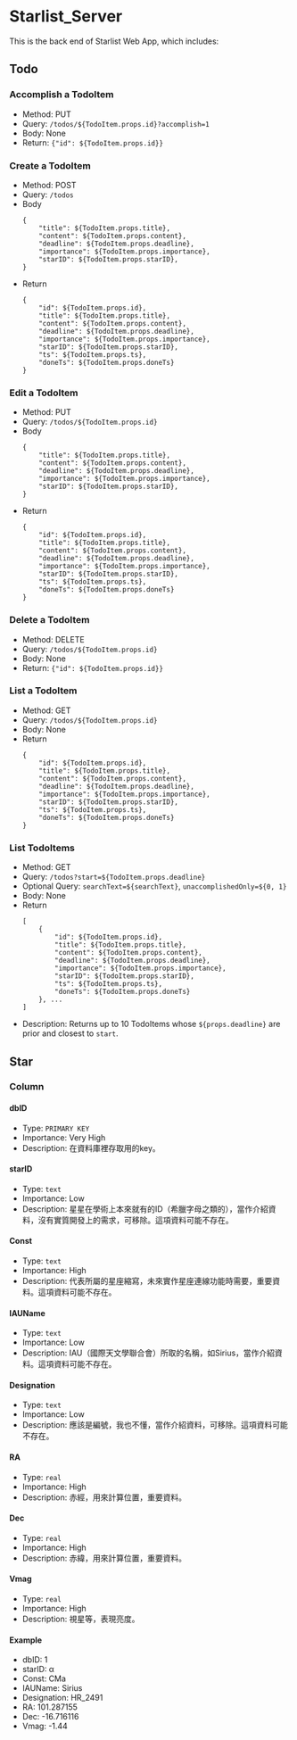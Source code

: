 # Starlist_Server

This is the back end of Starlist Web App, which includes:

## Todo
### Accomplish a TodoItem
+ Method: PUT
+ Query: `/todos/${TodoItem.props.id}?accomplish=1`
+ Body: None
+ Return: `{"id": ${TodoItem.props.id}}`

### Create a TodoItem
+ Method: POST
+ Query: `/todos`
+ Body
	```
	{
		"title": ${TodoItem.props.title},
		"content": ${TodoItem.props.content},
		"deadline": ${TodoItem.props.deadline},
		"importance": ${TodoItem.props.importance},
		"starID": ${TodoItem.props.starID},
	}
	```
+ Return
	```
	{
		"id": ${TodoItem.props.id},
		"title": ${TodoItem.props.title},
		"content": ${TodoItem.props.content},
		"deadline": ${TodoItem.props.deadline},
		"importance": ${TodoItem.props.importance},
		"starID": ${TodoItem.props.starID},
		"ts": ${TodoItem.props.ts},
		"doneTs": ${TodoItem.props.doneTs}
	}
	```

### Edit a TodoItem
+ Method: PUT
+ Query: `/todos/${TodoItem.props.id}`
+ Body
	```
	{
		"title": ${TodoItem.props.title},
		"content": ${TodoItem.props.content},
		"deadline": ${TodoItem.props.deadline},
		"importance": ${TodoItem.props.importance},
		"starID": ${TodoItem.props.starID},
	}
	```
+ Return
	```
	{
		"id": ${TodoItem.props.id},
		"title": ${TodoItem.props.title},
		"content": ${TodoItem.props.content},
		"deadline": ${TodoItem.props.deadline},
		"importance": ${TodoItem.props.importance},
		"starID": ${TodoItem.props.starID},
		"ts": ${TodoItem.props.ts},
		"doneTs": ${TodoItem.props.doneTs}
	}
	```


### Delete a TodoItem
+ Method: DELETE
+ Query: `/todos/${TodoItem.props.id}`
+ Body: None
+ Return: `{"id": ${TodoItem.props.id}}`

### List a TodoItem
+ Method: GET
+ Query: `/todos/${TodoItem.props.id}`
+ Body: None
+ Return
	```
	{
		"id": ${TodoItem.props.id},
		"title": ${TodoItem.props.title},
		"content": ${TodoItem.props.content},
		"deadline": ${TodoItem.props.deadline},
		"importance": ${TodoItem.props.importance},
		"starID": ${TodoItem.props.starID},
		"ts": ${TodoItem.props.ts},
		"doneTs": ${TodoItem.props.doneTs}
	}
	```

### List TodoItems
+ Method: GET
+ Query: `/todos?start=${TodoItem.props.deadline}`
+ Optional Query: `searchText=${searchText}`, `unaccomplishedOnly=${0, 1}`
+ Body: None
+ Return
	```
	[
		{
			"id": ${TodoItem.props.id},
			"title": ${TodoItem.props.title},
			"content": ${TodoItem.props.content},
			"deadline": ${TodoItem.props.deadline},
			"importance": ${TodoItem.props.importance},
			"starID": ${TodoItem.props.starID},
			"ts": ${TodoItem.props.ts},
			"doneTs": ${TodoItem.props.doneTs}
		}, ...
	]
	```
+ Description: Returns up to 10 TodoItems whose `${props.deadline}` are prior and closest to `start`.

## Star
### Column
#### dbID
+ Type: `PRIMARY KEY`
+ Importance: Very High
+ Description: 在資料庫裡存取用的key。

#### starID
+ Type: `text`
+ Importance: Low
+ Description: 星星在學術上本來就有的ID（希臘字母之類的），當作介紹資料，沒有實質開發上的需求，可移除。這項資料可能不存在。

#### Const
+ Type: `text`
+ Importance: High
+ Description: 代表所屬的星座縮寫，未來實作星座連線功能時需要，重要資料。這項資料可能不存在。

#### IAUName
+ Type: `text`
+ Importance: Low
+ Description: IAU（國際天文學聯合會）所取的名稱，如Sirius，當作介紹資料。這項資料可能不存在。

#### Designation
+ Type: `text`
+ Importance: Low
+ Description: 應該是編號，我也不懂，當作介紹資料，可移除。這項資料可能不存在。

#### RA
+ Type: `real`
+ Importance: High
+ Description: 赤經，用來計算位置，重要資料。

#### Dec
+ Type: `real`
+ Importance: High
+ Description: 赤緯，用來計算位置，重要資料。

#### Vmag
+ Type: `real`
+ Importance: High
+ Description: 視星等，表現亮度。

#### Example
+ dbID: 1
+ starID: α
+ Const: CMa
+ IAUName: Sirius
+ Designation: HR_2491
+ RA: 101.287155
+ Dec: -16.716116
+ Vmag: -1.44
